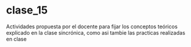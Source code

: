 # clase_15
Actividades propuesta por el docente para fijar los conceptos teóricos explicado en la clase sincrónica, como asi tambie las practicas realizadas en clase
